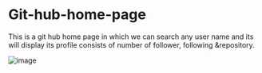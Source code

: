 # Git-hub-home-page
This is a git hub home page in which we can search any user name and its will display its profile consists of number of follower, following &amp;repository.

![image](https://user-images.githubusercontent.com/89697445/218848085-8300f941-f3cb-4cfe-bfd3-355fb6fc48e0.png)
